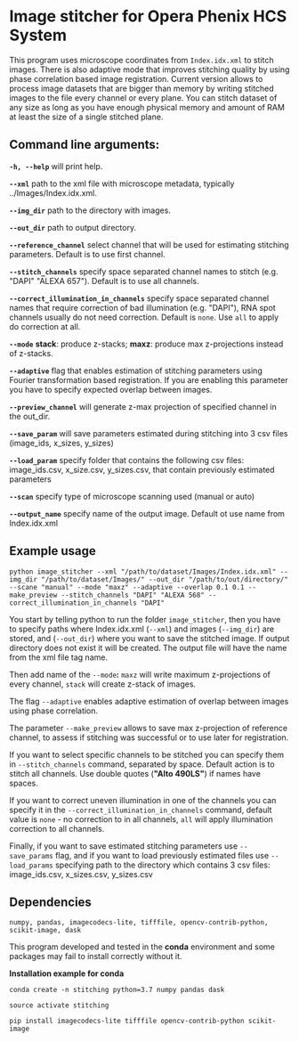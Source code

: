 # Image stitcher for Opera Phenix HCS System 

This program uses microscope coordinates from `Index.idx.xml` to stitch images. There is also adaptive mode that improves stitching quality by using phase correlation based image registration. Current version allows to process image datasets that are bigger than memory by writing stitched images to the file every channel or every plane. You can stitch dataset of any size as long as you have enough physical memory and amount of RAM at least the size of a single stitched plane.

## Command line arguments:
**`-h, --help`**    will print help.

**`--xml`**   path to the xml file with microscope metadata, typically ../Images/Index.idx.xml.

**`--img_dir`**   path to the directory with images.

**`--out_dir`**   path to output directory.

**`--reference_channel`**   select channel that will be used for estimating stitching parameters. Default is to use first channel.

**`--stitch_channels`**   specify space separated channel names to stitch (e.g. "DAPI" "ALEXA 657"). Default is to use all channels.

**`--correct_illumination_in_channels`**  specify space separated channel names that require correction of bad illumination (e.g. "DAPI"), RNA spot channels usually do not need correction. Default is `none`. Use `all` to apply do correction at all.

**`--mode`**  **stack**: produce z-stacks; 
            **maxz**: produce max z-projections instead of z-stacks.
            
**`--adaptive`**    flag that enables estimation of stitching parameters using Fourier transformation based registration. If you are enabling this parameter you have to specify expected overlap between images.

**`--preview_channel`**  will generate z-max projection of specified channel in the out_dir.

**`--save_param`**     will save parameters estimated during stitching into 3 csv files (image_ids, x_sizes, y_sizes)

**`--load_param`**     specify folder that contains the following csv files: image_ids.csv, x_size.csv, y_sizes.csv, that contain previously estimated parameters

**`--scan`**    specify type of microscope scanning used (manual or auto)

**`--output_name`** specify name of the output image. Default ot use name from Index.idx.xml


## Example usage

`python image_stitcher --xml "/path/to/dataset/Images/Index.idx.xml" --img_dir "/path/to/dataset/Images/" --out_dir "/path/to/out/directory/" --scane "manual" --mode "maxz" --adaptive --overlap 0.1 0.1 --make_preview --stitch_channels "DAPI" "ALEXA 568" --correct_illumination_in_channels "DAPI"`


You start by telling python to run the folder `image_stitcher`, then you have to specify paths where Index.idx.xml (`--xml`) and images (`--img_dir`) are stored, and (`--out_dir`) where you want to save the stitched image. If output directory does not exist it will be created. The output file will have the name from the xml file tag name.

Then add name of the `--mode`**:** `maxz` will write maximum z-projections of every channel, `stack` will create z-stack of images.

The flag `--adaptive` enables adaptive estimation of overlap between images using phase correlation.

The parameter `--make_preview` allows to save max z-projection of reference channel, to assess if stitching was successful or to use later for registration.

If you want to select specific channels to be stitched you can specify them in `--stitch_channels` command, separated by space. Default action is to stitch all channels. Use double quotes (**"Alto 490LS"**) if names have spaces.

If you want to correct uneven illumination in one of the channels you can specify it in the `--correct_illumination_in_channels` command, default value is `none`  - no correction to in all channels, `all`  will apply illumination correction to all channels.

Finally, if you want to save estimated stitching parameters use `--save_params` flag, and if you want to load previously estimated files use `--load_params` specifying path to the directory which contains 3 csv files: image_ids.csv, x_sizes.csv, y_sizes.csv


## Dependencies

`numpy, pandas, imagecodecs-lite, tifffile, opencv-contrib-python, scikit-image, dask`

This program developed and tested in the **conda** environment and some packages may fail to install correctly without it.

**Installation example for conda**

`conda create -n stitching python=3.7 numpy pandas dask`

`source activate stitching`

`pip install imagecodecs-lite tifffile opencv-contrib-python scikit-image`

